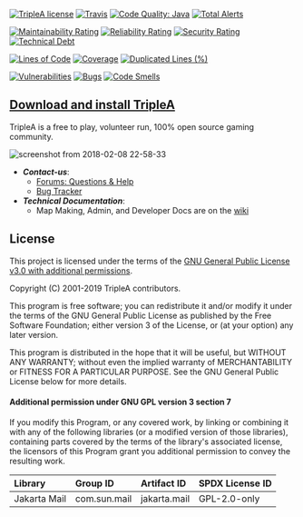 [![TripleA license](https://img.shields.io/github/license/triplea-game/triplea.svg?style=flat-square)](https://github.com/triplea-game/triplea/blob/master/LICENSE)
[![Travis](https://img.shields.io/travis/triplea-game/triplea.svg?style=flat-square)](https://travis-ci.org/triplea-game/triplea)
[![Code Quality: Java](https://img.shields.io/lgtm/grade/java/g/triplea-game/triplea.svg?logo=lgtm&logoWidth=18&style=flat-square)](https://lgtm.com/projects/g/triplea-game/triplea/context:java)
[![Total Alerts](https://img.shields.io/lgtm/alerts/g/triplea-game/triplea.svg?logo=lgtm&logoWidth=18&style=flat-square)](https://lgtm.com/projects/g/triplea-game/triplea/alerts)


 
[![Maintainability Rating](https://sonarcloud.io/api/project_badges/measure?project=triplea-game-sonar&metric=sqale_rating)](https://sonarcloud.io/dashboard?id=triplea-game-sonar)
[![Reliability Rating](https://sonarcloud.io/api/project_badges/measure?project=triplea-game-sonar&metric=reliability_rating)](https://sonarcloud.io/dashboard?id=triplea-game-sonar)
[![Security Rating](https://sonarcloud.io/api/project_badges/measure?project=triplea-game-sonar&metric=security_rating)](https://sonarcloud.io/dashboard?id=triplea-game-sonar)
[![Technical Debt](https://sonarcloud.io/api/project_badges/measure?project=triplea-game-sonar&metric=sqale_index)](https://sonarcloud.io/dashboard?id=triplea-game-sonar)
 
[![Lines of Code](https://sonarcloud.io/api/project_badges/measure?project=triplea-game-sonar&metric=ncloc)](https://sonarcloud.io/dashboard?id=triplea-game-sonar)
[![Coverage](https://sonarcloud.io/api/project_badges/measure?project=triplea-game-sonar&metric=coverage)](https://sonarcloud.io/dashboard?id=triplea-game-sonar)
[![Duplicated Lines (%)](https://sonarcloud.io/api/project_badges/measure?project=triplea-game-sonar&metric=duplicated_lines_density)](https://sonarcloud.io/dashboard?id=triplea-game-sonar)
 
[![Vulnerabilities](https://sonarcloud.io/api/project_badges/measure?project=triplea-game-sonar&metric=vulnerabilities)](https://sonarcloud.io/dashboard?id=triplea-game-sonar)
[![Bugs](https://sonarcloud.io/api/project_badges/measure?project=triplea-game-sonar&metric=bugs)](https://sonarcloud.io/dashboard?id=triplea-game-sonar)
[![Code Smells](https://sonarcloud.io/api/project_badges/measure?project=triplea-game-sonar&metric=code_smells)](https://sonarcloud.io/dashboard?id=triplea-game-sonar)
 

## [Download and install TripleA](http://triplea-game.org/download/)
TripleA is a free to play, volunteer run, 100% open source gaming community.

![screenshot from 2018-02-08 22-58-33](https://user-images.githubusercontent.com/12397753/36015523-a4e28a24-0d23-11e8-84c0-c4bd0ee19ce0.png)

- ***Contact-us***: 
  - [Forums: Questions & Help](https://forums.triplea-game.org/category/10/help-questions)
  - [Bug Tracker](https://github.com/triplea-game/triplea/issues/new)
- ***Technical Documentation***: 
  - Map Making, Admin, and Developer Docs are on the [wiki](https://github.com/triplea-game/triplea/wiki)

## License

This project is licensed under the terms of the 
[GNU General Public License v3.0 with additional permissions](/LICENSE).

Copyright (C) 2001-2019 TripleA contributors.

This program is free software; you can redistribute it and/or modify it under the terms
of the GNU General Public License as published by the Free Software Foundation; either
version 3 of the License, or (at your option) any later version.

This program is distributed in the hope that it will be useful, but WITHOUT ANY WARRANTY;
without even the implied warranty of MERCHANTABILITY or FITNESS FOR A PARTICULAR PURPOSE.
See the GNU General Public License below for more details.


#### Additional permission under GNU GPL version 3 section 7

If you modify this Program, or any covered work, by linking or combining it with any
of the following libraries (or a modified version of those libraries), containing 
parts covered by the terms of the library's associated license, the licensors of 
this Program grant you additional permission to convey the resulting work.

Library | Group ID | Artifact ID | SPDX License ID
:-- | :-- | :-- | :--
Jakarta Mail | com.sun.mail | jakarta.mail | GPL-2.0-only
